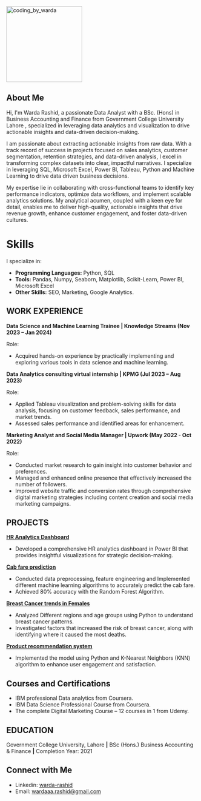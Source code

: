 <img align="center" alt="coding_by_warda" width="200" src="https://www.sciencenews.org/wp-content/uploads/2023/04/040823_chatgpt_feat.gif"/>

## About Me

Hi, I'm Warda Rashid, a passionate Data Analyst with a BSc. (Hons) in Business Accounting and Finance from Government College University Lahore , specialized in leveraging data analytics and visualization to drive actionable insights and data-driven decision-making.

I am passionate about extracting actionable insights from raw data. With a track record of success in projects focused on sales analytics, customer segmentation, retention strategies, and data-driven analysis, I excel in transforming complex datasets into clear, impactful narratives. I specialize in leveraging SQL, Microsoft Excel, Power BI, Tableau, Python and Machine Learning to drive data driven business decisions.

My expertise lie in collaborating with cross-functional teams to identify key performance indicators, optimize data workflows, and implement scalable analytics solutions. My analytical acumen, coupled with a keen eye for detail, enables me to deliver high-quality, actionable insights that drive revenue growth, enhance customer engagement, and foster data-driven cultures.

# Skills

I specialize in:

* **Programming Languages:** Python, SQL 
* **Tools:**  Pandas, Numpy, Seaborn, Matplotlib, Scikit-Learn, Power BI, Microsoft Excel
* **Other Skills:** SEO, Marketing, Google Analytics.
 


## WORK EXPERIENCE 

**Data Science and Machine Learning Trainee | Knowledge Streams (Nov 2023 – Jan 2024)**

Role:
* Acquired hands-on experience by practically implementing and exploring various tools in data science 
and machine learning.

**Data Analytics consulting virtual internship | KPMG (Jul 2023 – Aug 2023)**

Role: 
* Applied Tableau visualization and problem-solving skills for data analysis, focusing on customer feedback, sales 
performance, and market trends. 
* Assessed sales performance and identified areas for enhancement.

**Marketing Analyst and Social Media Manager | Upwork (May 2022 - Oct 2022)**    

Role:
* Conducted market research to gain insight into customer behavior and preferences.
*	Managed and enhanced online presence that effectively increased the number of followers.
*	Improved website traffic and conversion rates through comprehensive digital marketing strategies including content creation and social media marketing campaigns.


## PROJECTS 

**[HR Analytics Dashboard](https://github.com/Warda0820/HR-Analytics-Dashboard)**
* Developed a comprehensive HR analytics dashboard in Power BI that provides insightful visualizations 
for strategic decision-making.

**[Cab fare prediction](https://github.com/Warda0820/NewYork-Cab-fare-prediction)**
* Conducted data preprocessing, feature engineering and Implemented different machine learning 
algorithms to accurately predict the cab fare.
* Achieved 80% accuracy with the Random Forest Algorithm.

**[Breast Cancer trends in Females](https://github.com/Warda0820/Exploring-Breast-Cancer-Trends-in-Females)**
*	Analyzed Different regions and age groups using Python to understand breast cancer patterns.
*	Investigated factors that increased the risk of breast cancer, along with identifying where it caused the most deaths.

**[Product recommendation system](https://github.com/Warda0820/KNN-Product-recommendation-system-2023)**
* Implemented the model using Python and K-Nearest Neighbors (KNN) algorithm to enhance user 
engagement and satisfaction.

## Courses and Certifications
* IBM professional Data analytics from Coursera. 
* IBM Data Science Professional Course from Coursera. 
* The complete Digital Marketing Course – 12 courses in 1 from Udemy.

## EDUCATION
Government College University, Lahore **|** BSc (Hons.) Business Accounting & Finance **|** Completion Year: 2021

## Connect with Me
 - Linkedin: [warda-rashid](https://www.linkedin.com/in/wardahrashid/)
 - Email: wardaaa.rashid@gmail.com
